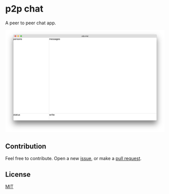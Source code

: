 # p2p chat
A peer to peer chat app.

![](screenshot.jpg)

## Contribution
Feel free to contribute. Open a new [issue](https://github.com/ozgrozer/p2p-chat/issues), or make a [pull request](https://github.com/ozgrozer/p2p-chat/pulls).

## License
[MIT](https://github.com/ozgrozer/p2p-chat/blob/master/license)

